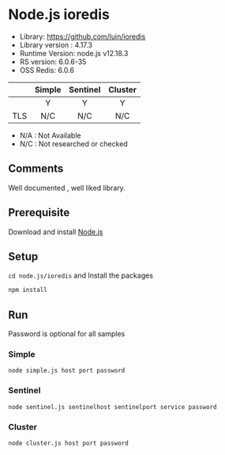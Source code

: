 # Node.js ioredis
* Library: https://github.com/luin/ioredis
* Library version : 4.17.3
* Runtime Version: node.js v12.18.3
* RS version: 6.0.6-35
* OSS Redis: 6.0.6 

|     | Simple | Sentinel| Cluster|
|:--- |:---:   |:---:    |:---:   |
|     | Y      | Y       | Y      |
| TLS | N/C    | N/C     | N/C    | 

* N/A : Not Available
* N/C : Not researched or checked
## Comments
Well documented , well liked library.

## Prerequisite
Download and install [Node.js](https://nodejs.org/en/download/)

## Setup
`cd node.js/ioredis` and  Install the packages
```bash
npm install
```

## Run
Password is optional for all samples

### Simple
`node simple.js host port password`


### Sentinel
`node sentinel.js sentinelhost sentinelport service password`


### Cluster
`node cluster.js host port password`
